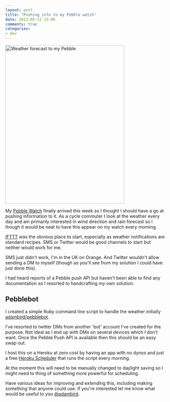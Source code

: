 ```yaml
---
layout: post
title: "Pushing info to my Pebble watch"
date: 2013-05-12 15:06
comments: true
categories: 
- dev
---
```


<a href="http://www.flickr.com/photos/adambird/8730919595/" title="Weather forecast to my Pebble by adamebird, on Flickr"><img src="http://farm8.staticflickr.com/7283/8730919595_b631670ee7.jpg" width="375" height="500" alt="Weather forecast to my Pebble"></a>

My [Pebble Watch](http://getpebble.com) finally arrived this week so I thought I should have a go at pushing information to it. As a cycle commuter I look at the weather every day and am primarily interested in wind direction and rain forecast so I though it would be neat to have this appear on my watch every morning.
<!-- more -->
[IFTTT](http://ifttt.com) was the obvious place to start, especially as weather notifications are standard recipes. SMS or Twitter would be good channels to start but neither would work for me.

SMS just didn't work, I'm in the UK on Orange. And Twitter wouldn't allow sending a DM to myself (though as you'll see from my solution I could have just done this). 

I had heard reports of a Pebble push API but haven't been able to find any documentation so I resorted to handcrafting my own solution.

## Pebblebot

I created a simple Ruby command line script to handle the weather initially [adambird/pebblebot](https://github.com/adambird/pebblebot). 

I've resorted to twitter DMs from another 'bot' account I've created for the purpose. Not ideal as I end up with DMs on several devices which I don't want. Once the Pebble Push API is available then this should be an easy swap out.

I host this on a Heroku at zero cost by having an app with no dynos and just a free [Heroku Scheduler](https://addons.heroku.com/scheduler) that runs the script every morning.

At the moment this will need to be manually changed to daylight saving so I might need to thing of something more powerful for scheduling.

Have various ideas for improving and extending this, including making something that anyone could use. If you're interested let me know what would be useful to you [@adambird](http://twitter.com/adambird).
